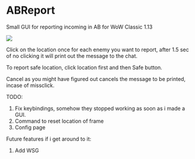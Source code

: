 # ABReport
Small GUI for reporting incoming in AB for WoW Classic 1.13

<img src="https://i.imgur.com/Q0x1zGF.png">

Click on the location once for each enemy you want to report, after 1.5 sec of no clicking it will print out the message to the chat.

To report safe location, click location first and then Safe button.

Cancel as you might have figured out cancels the message to be printed, incase of missclick.



TODO:

1. Fix keybindings, somehow they stopped working as soon as i made a GUI.
2. Command to reset location of frame
3. Config page

Future features if i get around to it:

1. Add WSG

